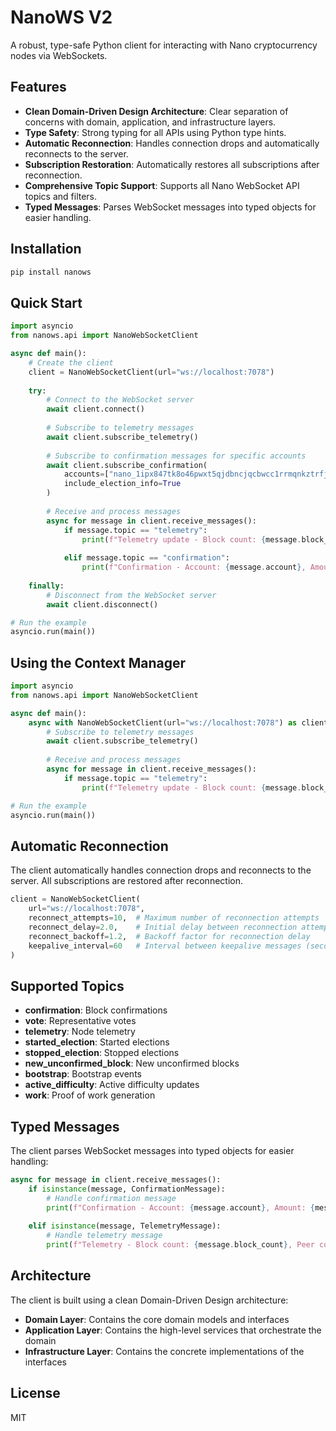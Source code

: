 # NanoWS V2

A robust, type-safe Python client for interacting with Nano cryptocurrency nodes via WebSockets.

## Features

- **Clean Domain-Driven Design Architecture**: Clear separation of concerns with domain, application, and infrastructure layers.
- **Type Safety**: Strong typing for all APIs using Python type hints.
- **Automatic Reconnection**: Handles connection drops and automatically reconnects to the server.
- **Subscription Restoration**: Automatically restores all subscriptions after reconnection.
- **Comprehensive Topic Support**: Supports all Nano WebSocket API topics and filters.
- **Typed Messages**: Parses WebSocket messages into typed objects for easier handling.

## Installation

```bash
pip install nanows
```

## Quick Start

```python
import asyncio
from nanows.api import NanoWebSocketClient

async def main():
    # Create the client
    client = NanoWebSocketClient(url="ws://localhost:7078")
    
    try:
        # Connect to the WebSocket server
        await client.connect()
        
        # Subscribe to telemetry messages
        await client.subscribe_telemetry()
        
        # Subscribe to confirmation messages for specific accounts
        await client.subscribe_confirmation(
            accounts=["nano_1ipx847tk8o46pwxt5qjdbncjqcbwcc1rrmqnkztrfjy5k7z4imsrata9est"],
            include_election_info=True
        )
        
        # Receive and process messages
        async for message in client.receive_messages():
            if message.topic == "telemetry":
                print(f"Telemetry update - Block count: {message.block_count}")
            
            elif message.topic == "confirmation":
                print(f"Confirmation - Account: {message.account}, Amount: {message.amount}")
    
    finally:
        # Disconnect from the WebSocket server
        await client.disconnect()

# Run the example
asyncio.run(main())
```

## Using the Context Manager

```python
import asyncio
from nanows.api import NanoWebSocketClient

async def main():
    async with NanoWebSocketClient(url="ws://localhost:7078") as client:
        # Subscribe to telemetry messages
        await client.subscribe_telemetry()
        
        # Receive and process messages
        async for message in client.receive_messages():
            if message.topic == "telemetry":
                print(f"Telemetry update - Block count: {message.block_count}")

# Run the example
asyncio.run(main())
```

## Automatic Reconnection

The client automatically handles connection drops and reconnects to the server. All subscriptions are restored after reconnection.

```python
client = NanoWebSocketClient(
    url="ws://localhost:7078",
    reconnect_attempts=10,  # Maximum number of reconnection attempts
    reconnect_delay=2.0,    # Initial delay between reconnection attempts (seconds)
    reconnect_backoff=1.2,  # Backoff factor for reconnection delay
    keepalive_interval=60   # Interval between keepalive messages (seconds)
)
```

## Supported Topics

- **confirmation**: Block confirmations
- **vote**: Representative votes
- **telemetry**: Node telemetry
- **started_election**: Started elections
- **stopped_election**: Stopped elections
- **new_unconfirmed_block**: New unconfirmed blocks
- **bootstrap**: Bootstrap events
- **active_difficulty**: Active difficulty updates
- **work**: Proof of work generation

## Typed Messages

The client parses WebSocket messages into typed objects for easier handling:

```python
async for message in client.receive_messages():
    if isinstance(message, ConfirmationMessage):
        # Handle confirmation message
        print(f"Confirmation - Account: {message.account}, Amount: {message.amount}")
        
    elif isinstance(message, TelemetryMessage):
        # Handle telemetry message
        print(f"Telemetry - Block count: {message.block_count}, Peer count: {message.peer_count}")
```

## Architecture

The client is built using a clean Domain-Driven Design architecture:

- **Domain Layer**: Contains the core domain models and interfaces
- **Application Layer**: Contains the high-level services that orchestrate the domain
- **Infrastructure Layer**: Contains the concrete implementations of the interfaces

## License

MIT 